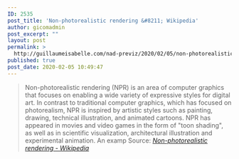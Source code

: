 ```yaml
---
ID: 2535
post_title: 'Non-photorealistic rendering &#8211; Wikipedia'
author: gicomadmin
post_excerpt: ""
layout: post
permalink: >
  http://guillaumeisabelle.com/nad-previz/2020/02/05/non-photorealistic-rendering-wikipedia/
published: true
post_date: 2020-02-05 10:49:47
---
```

> Non-photorealistic rendering (NPR) is an area of computer graphics that focuses on enabling a wide variety of expressive styles for digital art. In contrast to traditional computer graphics, which has focused on photorealism, NPR is inspired by artistic styles such as painting, drawing, technical illustration, and animated cartoons. NPR has appeared in movies and video games in the form of "toon shading", as well as in scientific visualization, architectural illustration and experimental animation. An examp Source: *[Non-photorealistic rendering - Wikipedia][1]*

 [1]: https://en.wikipedia.org/wiki/Non-photorealistic_rendering